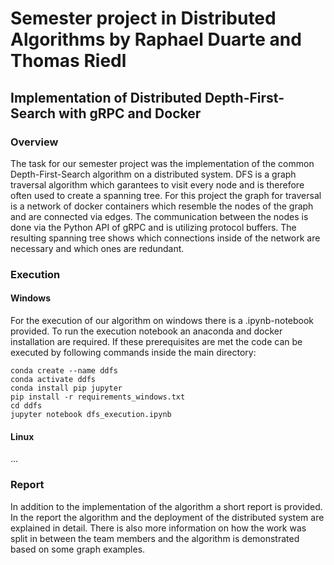 # Semester project in Distributed Algorithms by Raphael Duarte and Thomas Riedl
## Implementation of Distributed Depth-First-Search with gRPC and Docker
### Overview
The task for our semester project was the implementation of the common Depth-First-Search algorithm on a distributed system.
DFS is a graph traversal algorithm which garantees to visit every node and is therefore often used to create a spanning tree.
For this project the graph for traversal is a network of docker containers which resemble the nodes of the graph and are connected via edges.
The communication between the nodes is done via the Python API of gRPC and is utilizing protocol buffers.
The resulting spanning tree shows which connections inside of the network are necessary and which ones are redundant.
### Execution
#### Windows
For the execution of our algorithm on windows there is a .ipynb-notebook provided.
To run the execution notebook an anaconda and docker installation are required.
If these prerequisites are met the code can be executed by following commands inside the main directory:

    conda create --name ddfs
    conda activate ddfs
    conda install pip jupyter
    pip install -r requirements_windows.txt
    cd ddfs
    jupyter notebook dfs_execution.ipynb

#### Linux
...

### Report
In addition to the implementation of the algorithm a short report is provided. In the report the algorithm and the deployment of the distributed system are explained in detail. There is also more information on how the work was split in between the team members and the algorithm is demonstrated based on some graph examples.